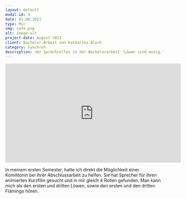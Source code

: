 ```yaml
---
layout: default
modal-id: 4
date: 01.08.2023
type: Mic
img: safe.png
alt: image-alt
project-date: August 2023
client: Bachelor-Arbeit von Katharina Bloch
category: Synchron
description: <b> Sprechrollen in der Bachelorarbeit "Löwen sind mutig." von Katharina Bloch </b>
---
```

<iframe width="560" height="315" src="https://www.youtube.com/embed/AyGbNd5PxZk?si=gvcPdn9P2VMEMVRV" title="YouTube video player" frameborder="0" allow="accelerometer;  encrypted-media; picture-in-picture; web-share" referrerpolicy="strict-origin-when-cross-origin" allowfullscreen></iframe>

In meinem ersten Semester, hatte ich direkt die Möglichkeit einer Komilitonin bei ihrer Abschlussarbeit zu helfen.
Sie hat Sprecher für ihren animierten Kurzfilm gesucht und in mir gleich 4 Rollen gefunden. Man kann mich als den 
ersten und dritten Löwen, sowie den ersten und den dritten Flamingo hören.
